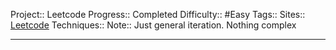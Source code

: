 Project:: Leetcode
Progress:: Completed
Difficulty:: #Easy 
Tags:: 
Sites:: [Leetcode](https://leetcode.com/problems/get-maximum-in-generated-array/description/)
Techniques:: 
Note:: Just general iteration. Nothing complex

---
